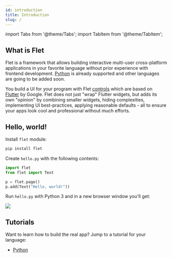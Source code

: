 ```yaml
---
id: introduction
title: Introduction
slug: /
---
```


import Tabs from '@theme/Tabs';
import TabItem from '@theme/TabItem';

## What is Flet

Flet is a framework that allows building interactive multi-user cross-platform applications in your favorite language without prior experience with frontend development. [Python](/docs/tutorials/python) is already supported and other languages are going to be added soon.

You build a UI for your program with Flet [controls](/docs/controls) which are based on [Flutter](https://flutter.dev) by Google. Flet does not just "wrap" Flutter widgets, but adds its own "opinion" by combining smaller widgets, hiding complexities, implementing UI best-practices, applying reasonable defaults - all to ensure your apps look cool and professional without much efforts.

## Hello, world!

<Tabs groupId="language">
  <TabItem value="python" label="Python" default>

Install `flet` module:

```bash
pip install flet
```

Create `hello.py` with the following contents:

```python title="hello.py"
import flet
from flet import Text

p = flet.page()
p.add(Text("Hello, world!"))
```

Run `hello.py` with Python 3 and in a new browser window you'll get:

<div style={{textAlign: 'center'}}><img src="/img/docs/quickstart-hello-world.png" /></div>

  </TabItem>
</Tabs>

## Tutorials

Want to learn how to build the real app? Jump to a tutorial for your language:

* [Python](/docs/tutorials/python)